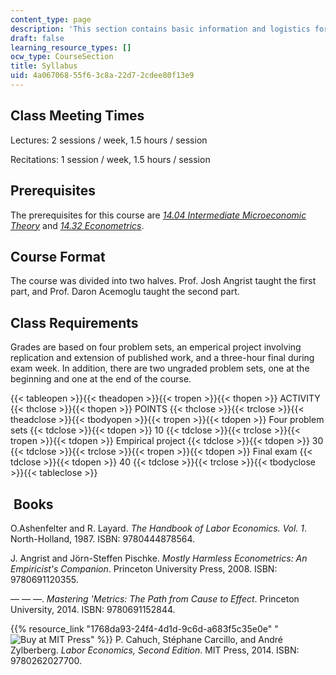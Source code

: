 ```yaml
---
content_type: page
description: 'This section contains basic information and logistics for the course. '
draft: false
learning_resource_types: []
ocw_type: CourseSection
title: Syllabus
uid: 4a067068-55f6-3c8a-22d7-2cdee80f13e9
---
```

## Class Meeting Times

Lectures: 2 sessions / week, 1.5 hours / session

Recitations: 1 session / week, 1.5 hours / session 

## Prerequisites

The prerequisites for this course are [*14.04 Intermediate Microeconomic Theory*](/courses/14-04-intermediate-microeconomic-theory-fall-2020/) and [*14.32 Econometrics*](/courses/14-32-econometrics-spring-2007). 

## Course Format

The course was divided into two halves. Prof. Josh Angrist taught the first part, and Prof. Daron Acemoglu taught the second part. 

## Class Requirements

Grades are based on four problem sets, an emperical project involving replication and extension of published work, and a three-hour final during exam week. In addition, there are two ungraded problem sets, one at the beginning and one at the end of the course. 

{{< tableopen >}}{{< theadopen >}}{{< tropen >}}{{< thopen >}}
ACTIVITY
{{< thclose >}}{{< thopen >}}
POINTS
{{< thclose >}}{{< trclose >}}{{< theadclose >}}{{< tbodyopen >}}{{< tropen >}}{{< tdopen >}}
Four problem sets
{{< tdclose >}}{{< tdopen >}}
10
{{< tdclose >}}{{< trclose >}}{{< tropen >}}{{< tdopen >}}
Empirical project
{{< tdclose >}}{{< tdopen >}}
30
{{< tdclose >}}{{< trclose >}}{{< tropen >}}{{< tdopen >}}
Final exam
{{< tdclose >}}{{< tdopen >}}
40
{{< tdclose >}}{{< trclose >}}{{< tbodyclose >}}{{< tableclose >}}

##  Books

O.Ashenfelter and R. Layard. *The Handbook of Labor Economics. Vol. 1*. North-Holland, 1987. ISBN: 9780444878564.

J. Angrist and Jörn-Steffen Pischke. *Mostly Harmless Econometrics: An Empiricist's Companion*. Princeton University Press, 2008. ISBN: 9780691120355.

— — —. *Mastering 'Metrics: The Path from Cause to Effect*. Princeton University, 2014. ISBN: 9780691152844.

{{% resource_link "1768da93-24f4-4d1d-9c6d-a683f5c35e0e" "![Buy at MIT Press](/images/mp_logo.gif)" %}} P. Cahuch, Stéphane Carcillo, and André Zylberberg. *Labor Economics, Second Edition*. MIT Press, 2014. ISBN:  9780262027700.